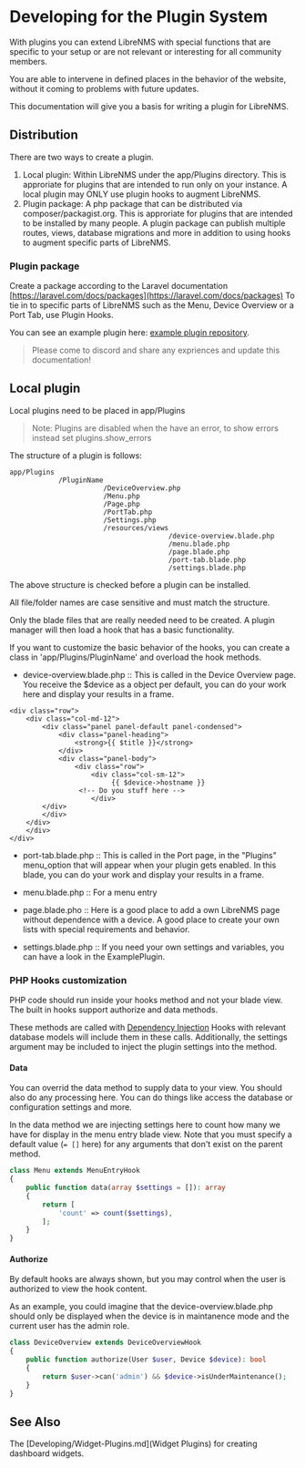 # Developing for the Plugin System

With plugins you can extend LibreNMS with special functions that are
specific to your setup or are not relevant or interesting for all community members.

You are able to intervene in defined places in the behavior of
the website, without it coming to problems with future updates.

This documentation will give you a basis for writing a plugin for
LibreNMS.

## Distribution

There are two ways to create a plugin.

 1. Local plugin: Within LibreNMS under the app/Plugins directory. This is approriate for plugins that are
    intended to run only on your instance. A local plugin may ONLY use plugin hooks to augment LibreNMS.
 3. Plugin package: A php package that can be distributed via composer/packagist.org.  This is approriate
    for plugins that are intended to be installed by many people. A plugin package can publish multiple
    routes, views, database migrations and more in addition to using hooks to augment specific parts of LibreNMS.

### Plugin package

Create a package according to the Laravel documentation [https://laravel.com/docs/packages](https://laravel.com/docs/packages)
To tie in to specific parts of LibreNMS such as the Menu, Device Overview or a Port Tab, use Plugin Hooks.

You can see an example plugin here: [example plugin repository](https://github.com/murrant/librenms-example-plugin).

> Please come to discord and share any expriences and update this documentation!

## Local plugin

Local plugins need to be placed in app/Plugins

> Note: Plugins are disabled when the have an error, to show errors instead set plugins.show_errors

The structure of a plugin is follows:

```
app/Plugins
            /PluginName
                       /DeviceOverview.php
                       /Menu.php
                       /Page.php
                       /PortTab.php
                       /Settings.php
                       /resources/views
                                       /device-overview.blade.php
                                       /menu.blade.php
                                       /page.blade.php
                                       /port-tab.blade.php
                                       /settings.blade.php
```

The above structure is checked before a plugin can be installed.

All file/folder names are case sensitive and must match the structure.

Only the blade files that are really needed need to be created. A plugin manager
will then load a hook that has a basic functionality.

If you want to customize the basic behavior of the hooks, you can create a
class in 'app/Plugins/PluginName' and overload the hook methods.

- device-overview.blade.php :: This is called in the Device
  Overview page. You receive the $device as a object per default, you can do your
  work here and display your results in a frame.

```
<div class="row">
    <div class="col-md-12">
        <div class="panel panel-default panel-condensed">
            <div class="panel-heading">
                <strong>{{ $title }}</strong>
            </div>
            <div class="panel-body">
                <div class="row">
                    <div class="col-sm-12">
                         {{ $device->hostname }}
                 <!-- Do you stuff here -->
                    </div>
        </div>
        </div>
    </div>
    </div>
</div>
```

- port-tab.blade.php :: This is called in the Port page,
  in the "Plugins" menu_option that will appear when your plugin gets
  enabled. In this blade, you can do your work and display your
  results in a frame.

- menu.blade.php :: For a menu entry

- page.blade.pho :: Here is a good place to add a own LibreNMS page without dependence with a device. A good place to create your own lists with special requirements and behavior.

- settings.blade.php :: If you need your own settings and variables, you can have a look in the ExamplePlugin.


### PHP Hooks customization

PHP code should run inside your hooks method and not your blade view.
The built in hooks support authorize and data methods.

These methods are called with [Dependency Injection](https://laravel.com/docs/container#method-invocation-and-injection)
Hooks with relevant database models will include them in these calls.
Additionally, the settings argument may be included to inject the plugin settings into the method.

#### Data

You can overrid the data method to supply data to your view.  You should also do any processing here.
You can do things like access the database or configuration settings and more.

In the data method we are injecting settings here to count how many we have for display in the menu entry blade view.
Note that you must specify a default value (`= []` here) for any arguments that don't exist on the parent method.

```php
class Menu extends MenuEntryHook
{
    public function data(array $settings = []): array
    {
        return [
            'count' => count($settings),
        ];
    }
}
```

#### Authorize 

By default hooks are always shown, but you may control when the user is authorized to view the hook content.

As an example, you could imagine that the device-overview.blade.php should only be displayed when the
device is in maintanence mode and the current user has the admin role. 

```php
class DeviceOverview extends DeviceOverviewHook
{
    public function authorize(User $user, Device $device): bool
    {
        return $user->can('admin') && $device->isUnderMaintenance();
    }
}
```

## See Also

The [Developing/Widget-Plugins.md](Widget Plugins) for creating dashboard widgets.
